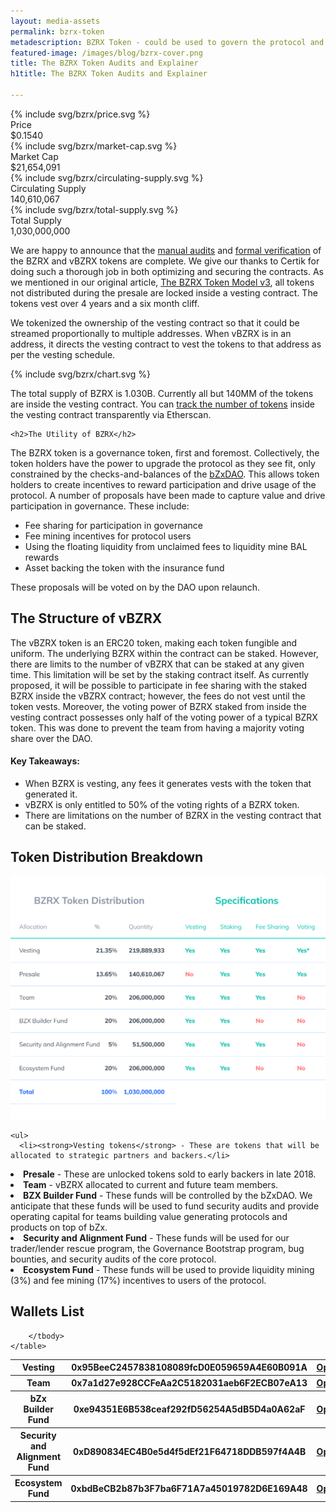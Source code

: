 ```yaml
---
layout: media-assets
permalink: bzrx-token
metadescription: BZRX Token - could be used to govern the protocol and as a medium of exchange
featured-image: /images/blog/bzrx-cover.png
title: The BZRX Token Audits and Explainer
h1title: The BZRX Token Audits and Explainer

---
```

<script>
document.addEventListener('DOMContentLoaded', function (){

    function numberWithCommas(x) {
        var parts = x.toString().split(".");
        parts[0] = parts[0].replace(/\B(?=(\d{3})+(?!\d))/g, ",");
        return parts.join(".");
    }
    const circulatingSupply = 140610067;
    document.getElementById("circulating-supply").innerHTML = numberWithCommas(circulatingSupply);

    fetch("https://api.coingecko.com/api/v3/simple/price?ids=bzx-protocol&vs_currencies=usd")
    .then(response => response.json())
    .then(data => {
        const bzrxPrice = data["bzx-protocol"]["usd"];
        const marketCap = bzrxPrice * circulatingSupply
        document.getElementById("bzrx-price").innerHTML = `<span class="sign">$</span>${numberWithCommas(bzrxPrice.toFixed(4))}`;
        document.getElementById("market-cap").innerHTML = `<span class="sign">$</span>${numberWithCommas(marketCap.toFixed(0))}`;
    })
}, false);

</script>
<div class="container container-xl">
    <div class="container-bzrx">
        <div class="item-bzrx">
            <div class="icon">{% include svg/bzrx/price.svg %}</div>
            <div class="title">Price</div>
            <div id="bzrx-price" class="value"><span class="sign">$</span>0.1540</div>
        </div>
        <div class="item-bzrx">
            <div class="icon">{% include svg/bzrx/market-cap.svg %}</div>
            <div class="title">Market Cap</div>
            <div id="market-cap" class="value"><span class="sign">$</span>21,654,091</div>
        </div>
        <div class="item-bzrx">
            <div class="icon">{% include svg/bzrx/circulating-supply.svg %}</div>
            <div class="title">Circulating Supply</div>
            <div id="circulating-supply" class="value">140,610,067</div>
        </div>
        <div class="item-bzrx">
            <div class="icon">{% include svg/bzrx/total-supply.svg %}</div>
            <div class="title">Total Supply</div>
            <div class="value">1,030,000,000</div>
        </div>
    </div>
</div>

<div class="container container-md content-bzrx">
    <p>We are happy to announce that the <a href="/pdfs/BZRX_vBZRX_CertiK_Report_1_07_11_2020.pdf">manual audits</a> and <a href="/pdfs/BZRX_vBZRX_CertiK_Verification_Report_1_07_11_2020.pdf">formal verification</a> of the BZRX and vBZRX tokens are complete. We give our thanks to Certik for doing such a thorough job in both optimizing and securing the contracts. As we mentioned in our original article, <a href="https://bzx.network/blog/bzrx-token">The BZRX Token Model v3</a>, all tokens not distributed during the presale are locked inside a vesting contract. The tokens vest over 4 years and a six month cliff. </p>
<p>We tokenized the ownership of the vesting contract so that it could be streamed proportionally to multiple addresses. When vBZRX is in an address, it directs the vesting contract to vest the tokens to that address as per the vesting schedule.</p>
    <div class="container-chart">{% include svg/bzrx/chart.svg %}</div>
    <p>The total supply of BZRX is 1.030B. Currently all but 140MM of the tokens are inside the vesting contract. You can <a href="https://etherscan.io/token/0xB72B31907C1C95F3650b64b2469e08EdACeE5e8F">track the number of tokens</a> inside the vesting contract transparently via Etherscan.</p>

    <h2>The Utility of BZRX</h2>
<p>The BZRX token is a governance token, first and foremost. Collectively, the token holders have the power to upgrade the protocol as they see fit, only constrained by the checks-and-balances of the <a href="https://bzx.network/blog/introducing-bzxdao">bZxDAO</a>. This allows token holders to create incentives to reward participation and drive usage of the protocol. A number of proposals have been made to capture value and drive participation in governance. These include: </p>

<ul>
  <li>Fee sharing for participation in governance </li>
  <li>Fee mining incentives for protocol users</li>
  <li>Using the floating liquidity from unclaimed fees to liquidity mine BAL rewards</li>
  <li>Asset backing the token with the insurance fund </li>
</ul>
<p>These proposals will be voted on by the DAO upon relaunch.
</p>
<h2>The Structure of vBZRX</h2>
<p>The vBZRX token is an ERC20 token, making each token fungible and uniform. The underlying BZRX within the contract can be staked. However, there are limits to the number of vBZRX that can be staked at any given time. This limitation will be set by the staking contract itself. As currently proposed, it will be possible to participate in fee sharing with the staked BZRX inside the vBZRX contract; however, the fees do not vest until the token vests. Moreover, the voting power of BZRX staked from inside the vesting contract possesses only half of the voting power of a typical BZRX token. This was done to prevent the team from having a majority voting share over the DAO.
</p>
<h4>Key Takeaways:</h4>

<ul>
  <li>When BZRX is vesting, any fees it generates vests with the token that generated it.</li>
  <li>vBZRX is only entitled to 50% of the voting rights of a BZRX token.</li>
  <li>There are limitations on the number of BZRX in the vesting contract that can be staked.</li>

</ul>
    <h2>Token Distribution Breakdown</h2>
    <img src="/images/blog/Table%2002.png" alt="">

    <ul>
      <li><strong>Vesting tokens</strong> - These are tokens that will be allocated to strategic partners and backers.</li>

<li><strong>Presale</strong> - These are unlocked tokens sold to early backers in late 2018.</li>

<li><strong>Team</strong> - vBZRX allocated to current and future team members.</li>

<li><strong>BZX Builder Fund</strong> - These funds will be controlled by the bZxDAO. We anticipate that these funds will be used to fund security audits and provide operating capital for teams building value generating protocols and products on top of bZx.</li>

<li><strong>Security and Alignment Fund</strong> - These funds will be used for our trader/lender rescue program, the Governance Bootstrap program, bug bounties, and security audits of the core protocol.</li>

<li><strong>Ecosystem Fund</strong> - These funds will be used to provide liquidity mining (3%) and fee mining (17%) incentives to users of the protocol.</li>
</ul>
</div>
<!--
<div class="container container-xl">
    <div class="container-locked">
        <div class="container container-md content-bzrx">
            <div class="d-flex f-wrap">
                <div class="item-locked">
                    <div class="title">Total number <br /> of locked tokens</div>
                    <div class="value">14,383,208.540</div>
                </div>
                <div class="item-locked">
                    <div class="title">Investors, team members & <br /> users with locked tokens</div>
                    <div class="value">356</div>
                </div>
            </div>
        </div>
    </div>
</div> -->
<div class="container container-md content-bzrx">
<h2 class="mt-0">Wallets List</h2>
</div>

<div class="container container-xl overflow-x-scroll">
    <table class="bzrx-table">
        <tbody>
            <tr class="bzrx-row">
                <th class="title">Vesting</th>
                <th class="account">0x95BeeC2457838108089fcD0E059659A4E60B091A</th>
                <th class="action"><a href="https://etherscan.io/address/0x95BeeC2457838108089fcD0E059659A4E60B091A">Open</a></th>
            </tr>
            <tr class="bzrx-row">
                <th class="title">Team</th>
                <th class="account">0x7a1d27e928CCFeAa2C5182031aeb6F2ECB07eA13</th>
                <th class="action"><a href="https://etherscan.io/address/0x7a1d27e928CCFeAa2C5182031aeb6F2ECB07eA13">Open</a></th>
            </tr>
            <tr class="bzrx-row">
                <th class="title">bZx Builder Fund</th>
                <th class="account">0xe94351E6B538ceaf292fD56254A5dB5D4a0A62aF</th>
                <th class="action"><a href="https://etherscan.io/address/0xe94351E6B538ceaf292fD56254A5dB5D4a0A62aF">Open</a></th>
            </tr>
            <tr class="bzrx-row">
                <th class="title">Security and Alignment Fund</th>
                <th class="account">0xD890834EC4B0e5d4f5dEf21F64718DDB597f4A4B</th>
                <th class="action"><a href="https://etherscan.io/address/0xD890834EC4B0e5d4f5dEf21F64718DDB597f4A4B">Open</a></th>
            </tr>
            <tr class="bzrx-row">
                <th class="title">Ecosystem Fund</th>
                <th class="account">0xbdBeCB2b87b3F7ba6F71A7a45019782D6E169A48</th>
                <th class="action"><a href="https://etherscan.io/address/0xbdBeCB2b87b3F7ba6F71A7a45019782D6E169A48">Open</a></th>
            </tr>

        </tbody>
    </table>
</div>

